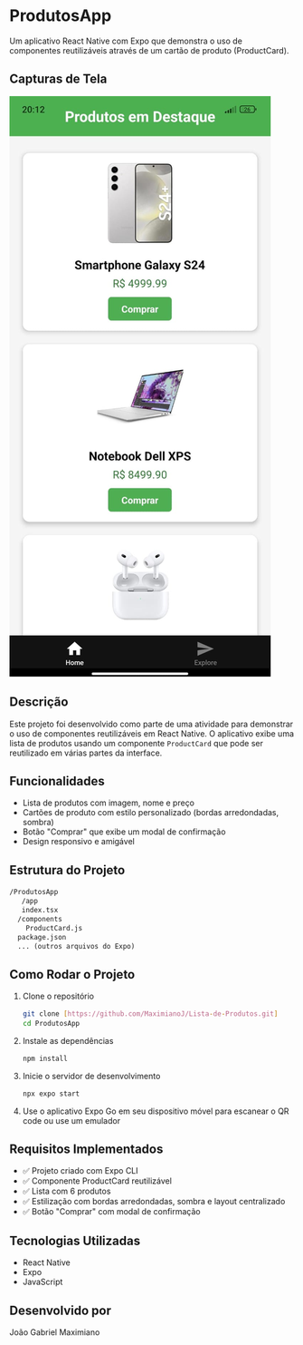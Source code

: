 # ProdutosApp

Um aplicativo React Native com Expo que demonstra o uso de componentes reutilizáveis através de um cartão de produto (ProductCard).

## Capturas de Tela

![Captura da tela do aplicativo](assets/images/Captura-de-Tela.jpg)

## Descrição

Este projeto foi desenvolvido como parte de uma atividade para demonstrar o uso de componentes reutilizáveis em React Native. O aplicativo exibe uma lista de produtos usando um componente `ProductCard` que pode ser reutilizado em várias partes da interface.

## Funcionalidades

- Lista de produtos com imagem, nome e preço
- Cartões de produto com estilo personalizado (bordas arredondadas, sombra)
- Botão "Comprar" que exibe um modal de confirmação
- Design responsivo e amigável

## Estrutura do Projeto

```
/ProdutosApp
   /app
   index.tsx
  /components
    ProductCard.js
  package.json
  ... (outros arquivos do Expo)
```

## Como Rodar o Projeto

1. Clone o repositório
   ```bash
   git clone [https://github.com/MaximianoJ/Lista-de-Produtos.git]
   cd ProdutosApp
   ```

2. Instale as dependências
   ```bash
   npm install
   ```

3. Inicie o servidor de desenvolvimento
   ```bash
   npx expo start
   ```

4. Use o aplicativo Expo Go em seu dispositivo móvel para escanear o QR code ou use um emulador

## Requisitos Implementados

- ✅ Projeto criado com Expo CLI
- ✅ Componente ProductCard reutilizável
- ✅ Lista com 6 produtos
- ✅ Estilização com bordas arredondadas, sombra e layout centralizado
- ✅ Botão "Comprar" com modal de confirmação

## Tecnologias Utilizadas

- React Native
- Expo
- JavaScript

## Desenvolvido por

João Gabriel Maximiano
